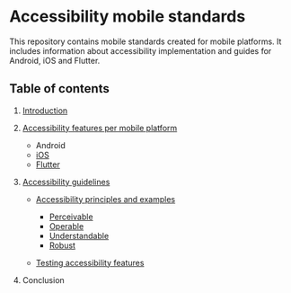 # Accessibility mobile standards

This repository contains mobile standards created for mobile platforms. It includes information about accessibility implementation and guides for Android, iOS and Flutter.

## Table of contents

1. [Introduction](docs/general/introduction.md)

2. [Accessibility features per mobile platform](docs/features/features_mobile_platforms.md)

    * Android
    * [iOS](docs/features/features_ios.md)
    * [Flutter](docs/features/features_flutter.md)

3. [Accessibility guidelines](docs/guidelines/accessibility_guidelines.md)

    * [Accessibility principles and examples](docs/principles/accessibility_principles.md)

       * [Perceivable](docs/principles/perceivable_principle.md)
       * [Operable](docs/principles/operable_principle.md)
       * [Understandable](docs/principles/understandable_principle.md)
       * [Robust](docs/principles/robust_principle.md)
  
    * [Testing accessibility features](docs/testing/testing.md)

4. Conclusion

